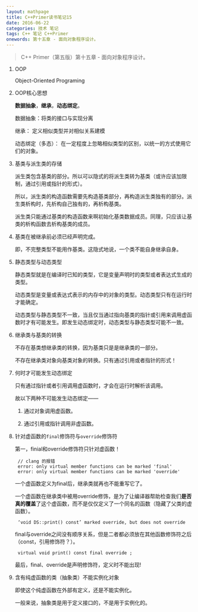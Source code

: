 ```yaml
---
layout: mathpage
title: C++Primer读书笔记15
date: 2016-06-22
categories: 技术 笔记 
tags: C++ 笔记 C++Primer
onewords: 第十五章 - 面向对象程序设计。
---
```

> C++ Primer（第五版）第十五章 - 面向对象程序设计。

1. OOP

    Object-Oriented Programing

2. OOP核心思想

    **数据抽象**，**继承**，**动态绑定**。

    数据抽象：将类的接口与实现分离

    继承： 定义相似类型并对相似关系建模

    动态绑定（多态）： 在一定程度上忽略相似类型的区别，以统一的方式使用它们的对象。

3. 基类与派生类的存储

    派生类包含基类的部分。所以可以隐式的将派生类转为基类（或许应该加限制，通过引用或指针的形式）。

    所以，派生类的构造函数需要先构造基类部分，再构造派生类独有的部分。派生类析构时，先析构自己独有的，再析构基类。

    派生类只能通过基类的构造函数来啊初始化基类数据成员。同理，只应该让基类的析构函数去析构基类的成员。

4. 基类在被继承前必须已经声明完成。

    即，不完整类型不能用作基类。这隐式地说，一个类不能自身继承自身。

5. 静态类型与动态类型

    静态类型就是在编译时已知的类型，它是变量声明时的类型或者表达式生成的类型。

    动态类型是变量或表达式表示的内存中的对象的类型。动态类型只有在运行时才能确定。

    动态类型与静态类型不一致，当且仅当通过指向基类的指针或引用来调用虚函数时才有可能发生。即发生动态绑定时，动态类型与静态类型可能不一致。

6. 继承类与基类的转换

    不存在基类想继承类的转换，因为基类只是是继承类的一部分。

    不存在继承类对象向基类对象的转换。只有通过引用或者指针的形式！

7. 何时才可能发生动态绑定

    只有通过指针或者引用调用虚函数时，才会在运行时解析该调用。

    故以下两种不可能发生动态绑定——

    1. 通过对象调用虚函数。

    2. 通过引用或指针调用非虚函数。

8. 针对虚函数的`final`修饰符与`override`修饰符

    第一，finial和override修饰符只针对虚函数！

        // clang 的报错
        error: only virtual member functions can be marked 'final'
        error: only virtual member functions can be marked 'override'

    一个虚函数定义为final后，继承类就再也不能重写它了。

    一个虚函数在继承类中被用override修饰，是为了让编译器帮助检查我们**是否真的覆盖**了这个虚函数，而不是仅仅定义了一个同名的函数（隐藏了父类的虚函数）。

        ‘void DS::print() const’ marked override, but does not override

    final与override之间没有顺序关系，但是二者都必须放在其他函数修饰符之后（const，引用修饰符？）。

        virtual void print() const final override ;

    最后，final、override是声明修饰符，定义时不能出现!

9. 含有纯虚函数的类（抽象类）不能实例化对象

    即使这个纯虚函数在外部有定义，还是不能实例化。

    一般来说，抽象类是用于定义接口的，不是用于实例化的。

